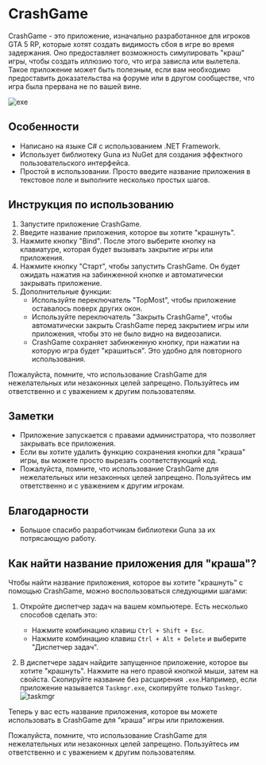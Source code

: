# CrashGame

CrashGame - это приложение, изначально разработанное для игроков GTA 5 RP, которые хотят создать видимость сбоя в игре во время задержания. Оно предоставляет возможность симулировать "краш" игры, чтобы создать иллюзию того, что игра зависла или вылетела. Такое приложение может быть полезным, если вам необходимо предоставить доказательства на форуме или в другом сообществе, что игра была прервана не по вашей вине.

![exe](https://github.com/AirSoftick/CrashGame/assets/141844045/3e786845-f81d-4830-a996-8811e6292087)

## Особенности

- Написано на языке C# с использованием .NET Framework.
- Использует библиотеку Guna из NuGet для создания эффектного пользовательского интерфейса.
- Простой в использовании. Просто введите название приложения в текстовое поле и выполните несколько простых шагов.

## Инструкция по использованию

1. Запустите приложение CrashGame.
2. Введите название приложения, которое вы хотите "крашнуть".
3. Нажмите кнопку "Bind". После этого выберите кнопку на клавиатуре, которая будет вызывать закрытие игры или приложения.
4. Нажмите кнопку "Старт", чтобы запустить CrashGame. Он будет ожидать нажатия на забинженной кнопке и автоматически закрывать приложение.
5. Дополнительные функции:
   - Используйте переключатель "TopMost", чтобы приложение оставалось поверх других окон.
   - Используйте переключатель "Закрыть CrashGame", чтобы автоматически закрыть CrashGame перед закрытием игры или приложения, чтобы это не было видно на видеозаписи.
   - CrashGame сохраняет забинженную кнопку, при нажатии на которую игра будет "крашиться". Это удобно для повторного использования.

Пожалуйста, помните, что использование CrashGame для нежелательных или незаконных целей запрещено. Пользуйтесь им ответственно и с уважением к другим пользователям.
## Заметки

- Приложение запускается с правами администратора, что позволяет закрывать все приложения.
- Если вы хотите удалить функцию сохранения кнопки для "краша" игры, вы можете просто вырезать соответствующий код.
- Пожалуйста, помните, что использование CrashGame для нежелательных или незаконных целей запрещено. Пользуйтесь им ответственно и с уважением к другим игрокам.

## Благодарности

- Большое спасибо разработчикам библиотеки Guna за их потрясающую работу.

## Как найти название приложения для "краша"?

Чтобы найти название приложения, которое вы хотите "крашнуть" с помощью CrashGame, можно воспользоваться следующими шагами:

1. Откройте диспетчер задач на вашем компьютере. Есть несколько способов сделать это:
   - Нажмите комбинацию клавиш `Ctrl + Shift + Esc`.
   - Нажмите комбинацию клавиш `Ctrl + Alt + Delete` и выберите "Диспетчер задач".

2. В диспетчере задач найдите запущенное приложение, которое вы хотите "крашнуть". Нажмите на него правой кнопкой мыши, затем на свойста. Скопируйте название без расширения `.exe`.Например, если приложение называется `Taskmgr.exe`, скопируйте только `Taskmgr`.
![taskmgr](https://github.com/AirSoftick/CrashGame/assets/141844045/557ff29d-47e5-4cc1-91b8-b2eb0217ac7b)


Теперь у вас есть название приложения, которое вы можете использовать в CrashGame для "краша" игры или приложения.

Пожалуйста, помните, что использование CrashGame для нежелательных или незаконных целей запрещено. Пользуйтесь им ответственно и с уважением к другим пользователям.
